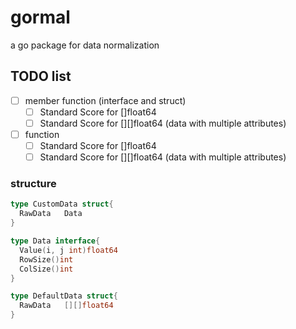 # gormal
a go package for data normalization

## TODO list
- [ ] member function (interface and struct)
  - [ ] Standard Score for []float64
  - [ ] Standard Score for [][]float64 (data with multiple attributes)
- [ ] function
  - [ ] Standard Score for []float64
  - [ ] Standard Score for [][]float64 (data with multiple attributes)

### structure
```go
type CustomData struct{
  RawData   Data
}

type Data interface{
  Value(i, j int)float64
  RowSize()int
  ColSize()int
}

type DefaultData struct{
  RawData   [][]float64
}
```
